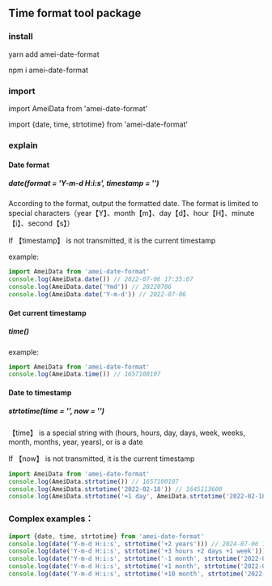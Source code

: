 ## Time format tool package



### install

yarn add amei-date-format

npm i amei-date-format



### import

import AmeiData from 'amei-date-format'

import {date, time, strtotime} from 'amei-date-format'



### explain

#### Date format
##### date(format = 'Y-m-d H:i:s', timestamp = '')

According to the format, output the formatted date. The format is limited to special characters（year【Y】、month【m】、day【d】、hour【H】、minute【i】、second【s】）

If 【timestamp】 is not transmitted, it is the current timestamp

example:

```javascript
import AmeiData from 'amei-date-format'
console.log(AmeiData.date()) // 2022-07-06 17:35:07
console.log(AmeiData.date('Ymd')) // 20220706
console.log(AmeiData.date('Y-m-d')) // 2022-07-06
```

#### Get current timestamp

##### time()

example:

```javascript
import AmeiData from 'amei-date-format'
console.log(AmeiData.time()) // 1657100107
```

#### Date to timestamp
##### strtotime(time = '', now = '')

【time】 is a special string with (hours, hours, day, days, week, weeks, month, months, year, years), or is a date

If 【now】 is not transmitted, it is the current timestamp

```javascript
import AmeiData from 'amei-date-format'
console.log(AmeiData.strtotime()) // 1657100107
console.log(AmeiData.strtotime('2022-02-18')) // 1645113600
console.log(AmeiData.strtotime('+1 day', AmeiData.strtotime('2022-02-18'))) // 1645200000
```



### Complex examples：

```javascript
import {date, time, strtotime} from 'amei-date-format'
console.log(date('Y-m-d H:i:s', strtotime('+2 years'))) // 2024-07-06 17:35:07
console.log(date('Y-m-d H:i:s', strtotime('+3 hours +2 days +1 week'))) // 2022-07-15 20:35:07
console.log(date('Y-m-d H:i:s', strtotime('-1 month', strtotime('2022-03-31')))) // 2022-03-03 00:00:00
console.log(date('Y-m-d H:i:s', strtotime('+1 month', strtotime('2022-03-31')))) // 2022-05-01 00:00:00
console.log(date('Y-m-d H:i:s', strtotime('+10 month', strtotime('2022-03-31')))) // 2023-01-31 00:00:00
```



